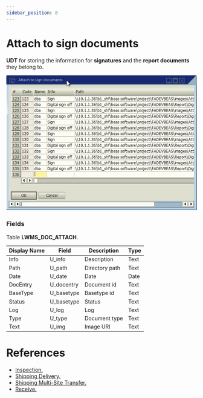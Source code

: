 ```yaml
---
sidebar_position: 8
---
```


# Attach to sign documents

**UDT** for storing the information for **signatures** and the **report documents** they belong to.

![LWMS_BINLOCATION screen](./img-carrier/lwms_doc_attach_screen.png)

### Fields

Table **LWMS_DOC_ATTACH**.

| Display Name | Field | Description | Type |
| --- | --- | --- | --- |
| Info | U_info | Description | Text |
| Path | U_path | Directory path | Text |
| Date | U_date | Date | Date |
| DocEntry | U_docentry | Document id | Text |
| BaseType | U_basetype | Basetype id | Text |
| Status | U_basetype | Status | Text |
| Log | U_log | Log | Text |
| Type | U_type | Document type | Text |
| Text | U_img | Image URI | Text |

# References

- [Inspection.](/docs/core_functions/inspection)
- [Shipping Delivery.](/docs/core_functions/shipping_delivery)
- [Shipping Multi-Site Transfer.](/docs/core_functions/shipping_multi_site_transfer)
- [Receive.](/docs/core_functions/receive)

